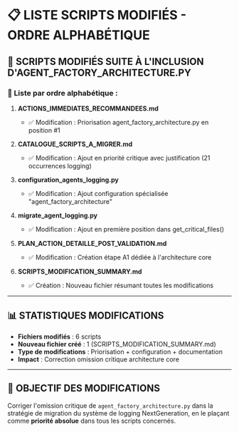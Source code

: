 # 📋 **LISTE SCRIPTS MODIFIÉS - ORDRE ALPHABÉTIQUE**

## 🔧 **SCRIPTS MODIFIÉS SUITE À L'INCLUSION D'AGENT_FACTORY_ARCHITECTURE.PY**

### **📝 Liste par ordre alphabétique :**

1. **ACTIONS_IMMEDIATES_RECOMMANDEES.md**
   - ✅ Modification : Priorisation agent_factory_architecture.py en position #1

2. **CATALOGUE_SCRIPTS_A_MIGRER.md**
   - ✅ Modification : Ajout en priorité critique avec justification (21 occurrences logging)

3. **configuration_agents_logging.py**
   - ✅ Modification : Ajout configuration spécialisée "agent_factory_architecture"

4. **migrate_agent_logging.py**
   - ✅ Modification : Ajout en première position dans get_critical_files()

5. **PLAN_ACTION_DETAILLE_POST_VALIDATION.md**
   - ✅ Modification : Création étape A1 dédiée à l'architecture core

6. **SCRIPTS_MODIFICATION_SUMMARY.md**
   - ✅ Création : Nouveau fichier résumant toutes les modifications

---

## 📊 **STATISTIQUES MODIFICATIONS**

- **Fichiers modifiés** : 6 scripts
- **Nouveau fichier créé** : 1 (SCRIPTS_MODIFICATION_SUMMARY.md)
- **Type de modifications** : Priorisation + configuration + documentation
- **Impact** : Correction omission critique architecture core

---

## 🎯 **OBJECTIF DES MODIFICATIONS**

Corriger l'omission critique de `agent_factory_architecture.py` dans la stratégie de migration du système de logging NextGeneration, en le plaçant comme **priorité absolue** dans tous les scripts concernés. 
